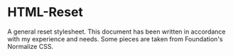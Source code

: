 HTML-Reset
==========

A general reset stylesheet. This document has been written in accordance with my experience and needs. Some pieces are taken from Foundation's Normalize CSS.

